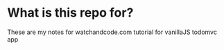 # What is this repo for?

These are my notes for watchandcode.com tutorial for vanillaJS todomvc app